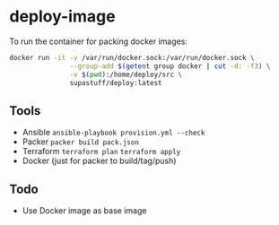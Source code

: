 # deploy-image

To run the container for packing docker images:
```bash
docker run -it -v /var/run/docker.sock:/var/run/docker.sock \
               --group-add $(getent group docker | cut -d: -f3) \
               -v $(pwd):/home/deploy/src \
               supastuff/deploy:latest
```

## Tools

* Ansible `ansible-playbook provision.yml --check`
* Packer `packer build pack.json`
* Terraform `terraform plan` `terraform apply`
* Docker (just for packer to build/tag/push)

## Todo

* Use Docker image as base image
